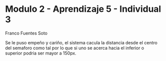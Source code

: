 # Modulo 2 - Aprendizaje 5 - Individual 3

Franco Fuentes Soto

Se le puso empeño y cariño, el sistema cacula la distancia desde el centro del semaforo como tal por lo que si uno se acerca hacia el inferior o superior podria ser mayor a 150px.